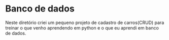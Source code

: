 # Banco de dados 

Neste diretório criei um pequeno projeto de cadastro de carros(CRUD) para treinar o que venho aprendendo em python e o que eu aprendi em banco de dados.